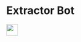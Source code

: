 # Extractor Bot

<a href="https://heroku.com/deploy?template=https://github.com/noobdev777/ID-Pass-to-Txt-Extractor">
     <img height="30px" src="https://img.shields.io/badge/Deploy%20To%20Heroku-blueviolet?style=for-the-badge&logo=heroku">
  </a>
